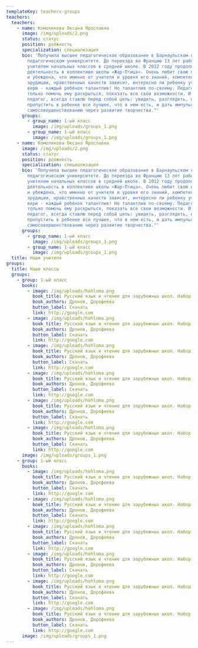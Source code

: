 ```yaml
---
templateKey: teachers-groups
teachers:
  teachers:
    - name: Комоликова Оксана Ярославна
      image: /img/uploads/2.png
      status: статус
      position: должность
      specialization: специализация
      bio: 'Получила высшее педагогическое образование в Барнаульском государственном
        педагогическом университете. До переезда во Францию 13 лет работала
        учителем начальных классов в средней школе. В 2012 году продолжила свою
        деятельность в коллективе школы «Жар-Птица». Очень любит свою профессию
        и убеждена, что именно от учителя и уровня его знаний, компетентности,
        эрудиции, нравственных качеств зависит, интересно ли ребенку учиться. "Я
        верю - каждый ребёнок талантлив! Но талантлив по-своему. Педагогу надо
        только помочь ему раскрыться, показать все свои возможности. И я, как
        педагог, всегда ставлю перед собой цель: увидеть, разглядеть, не
        пропустить в ребенке все лучшее, что в нем есть, и дать импульс к
        самосовершенствованию через развитие творчества."'
      groups:
        - group_name: 1-ый класс
          image: /img/uploads/groups_1.png
        - group_name: 1-ый класс
          image: /img/uploads/groups_1.png
    - name: Комоликова Оксана Ярославна
      image: /img/uploads/2.png
      status: статус
      position: должность
      specialization: специализация
      bio: 'Получила высшее педагогическое образование в Барнаульском государственном
        педагогическом университете. До переезда во Францию 13 лет работала
        учителем начальных классов в средней школе. В 2012 году продолжила свою
        деятельность в коллективе школы «Жар-Птица». Очень любит свою профессию
        и убеждена, что именно от учителя и уровня его знаний, компетентности,
        эрудиции, нравственных качеств зависит, интересно ли ребенку учиться. "Я
        верю - каждый ребёнок талантлив! Но талантлив по-своему. Педагогу надо
        только помочь ему раскрыться, показать все свои возможности. И я, как
        педагог, всегда ставлю перед собой цель: увидеть, разглядеть, не
        пропустить в ребенке все лучшее, что в нем есть, и дать импульс к
        самосовершенствованию через развитие творчества."'
      groups:
        - group_name: 1-ый класс
          image: /img/uploads/groups_1.png
        - group_name: 1-ый класс
          image: /img/uploads/groups_1.png
  title: Наши учителя
groups:
  title: Наши классы
  groups:
    - group: 1-ый класс
      books:
        - image: /img/uploads/hohloma.png
          book_title: Русский язык и чтение для зарубежных школ. Набор из двух учебников и двух рабочих тетрадей. 1 класс
          book_authors: Дронов, Дорофеева
          button_label: Скачать
          link: http://google.com
        - image: /img/uploads/hohloma.png
          book_title: Русский язык и чтение для зарубежных школ. Набор из двух учебников и двух рабочих тетрадей. 1 класс
          book_authors: Дронов, Дорофеева
          button_label: Скачать
          link: http://google.com
        - image: /img/uploads/hohloma.png
          book_title: Русский язык и чтение для зарубежных школ. Набор из двух учебников и двух рабочих тетрадей. 1 класс
          book_authors: Дронов, Дорофеева
          button_label: Скачать
          link: http://google.com
        - image: /img/uploads/hohloma.png
          book_title: Русский язык и чтение для зарубежных школ. Набор из двух учебников и двух рабочих тетрадей. 1 класс
          book_authors: Дронов, Дорофеева
          button_label: Скачать
          link: http://google.com
        - image: /img/uploads/hohloma.png
          book_title: Русский язык и чтение для зарубежных школ. Набор из двух учебников и двух рабочих тетрадей. 1 класс
          book_authors: Дронов, Дорофеева
          button_label: Скачать
          link: http://google.com
        - image: /img/uploads/hohloma.png
          book_title: Русский язык и чтение для зарубежных школ. Набор из двух учебников и двух рабочих тетрадей. 1 класс
          book_authors: Дронов, Дорофеева
          button_label: Скачать
          link: http://google.com
      image: /img/uploads/groups_1.png
    - group: 1-ый класс
      books:
        - image: /img/uploads/hohloma.png
          book_title: Русский язык и чтение для зарубежных школ. Набор из двух учебников и двух рабочих тетрадей. 1 класс
          book_authors: Дронов, Дорофеева
          button_label: Скачать
          link: http://google.com
        - image: /img/uploads/hohloma.png
          book_title: Русский язык и чтение для зарубежных школ. Набор из двух учебников и двух рабочих тетрадей. 1 класс
          book_authors: Дронов, Дорофеева
          button_label: Скачать
          link: http://google.com
        - image: /img/uploads/hohloma.png
          book_title: Русский язык и чтение для зарубежных школ. Набор из двух учебников и двух рабочих тетрадей. 1 класс
          book_authors: Дронов, Дорофеева
          button_label: Скачать
          link: http://google.com
        - image: /img/uploads/hohloma.png
          book_title: Русский язык и чтение для зарубежных школ. Набор из двух учебников и двух рабочих тетрадей. 1 класс
          book_authors: Дронов, Дорофеева
          button_label: Скачать
          link: http://google.com
        - image: /img/uploads/hohloma.png
          book_title: Русский язык и чтение для зарубежных школ. Набор из двух учебников и двух рабочих тетрадей. 1 класс
          book_authors: Дронов, Дорофеева
          button_label: Скачать
          link: http://google.com
        - image: /img/uploads/hohloma.png
          book_title: Русский язык и чтение для зарубежных школ. Набор из двух учебников и двух рабочих тетрадей. 1 класс
          book_authors: Дронов, Дорофеева
          button_label: Скачать
          link: http://google.com
      image: /img/uploads/groups_1.png
---
```

